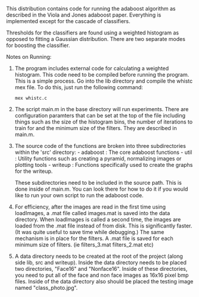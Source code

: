 This distribution contains code for running the adaboost algorithm as 
described in the Viola and Jones adaboost paper.  Everything is implemented
except for the cascade of classifiers.  

Thresholds for the classifiers are found using a weighted histogram
as opposed to fitting a Gaussian distribution.  There are two separate modes
for boosting the classifier.  



Notes on Running:

1)  The program includes external code for calculating a weighted histogram.
    This code need to be compiled before running the program.  This is a 
    simple process.  Go into the lib directory and compile the whistc mex 
    file.  To do this, just run the following command:

        mex whistc.c

2)  The script main.m in the base directory will run experiments.
    There are configuration paramters that
    can be set at the top of the file including things such as the size of
    the histogram bins, the number of iterations to train for and the 
    minimum size of the filters.  They are described in main.m.

3)  The source code of the functions are broken into three subdirectories 
    within the 'src' directory:
        - adaboost  : The core adaboost functions
        - util      : Utility functions such as creating a pyramid, normalizing
                        images or plotting tools
        - writeup   : Functions specifically used to create the graphs
                        for the writeup.

    These subdirectories need to be included in the source path.  This is done inside of
    main.m.  You can look there for how to do it if you would like to run your own script
    to run the adaboost code.

4) For efficiency, after the images are read in the first time using 
    loadImages, a .mat file called images.mat is saved into the data 
    directory.  When loadImages is called a second time, the images
    are loaded from the .mat file instead of from disk.  This is 
    significantly faster.  (It was quite useful to save time while 
    debugging.)  The same mechanism is in place for the filters.  A 
    .mat file is saved for each minimum size of filters.  (ie filters_3.mat
    filters_2.mat etc)

 5) A data directory needs to be created at the root of the project
    (along side lib, src and writeup).  Inside the data directory needs to be 
    placed two directories, "Face16" and "Nonface16".  Inside of these directories,
    you need to put all of the face and non face images as 16x16 pixel bmp files.
    Inside of the data directory also should be placed the testing image named "class_photo.jpg".
